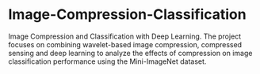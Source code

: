 # Image-Compression-Classification
Image Compression and Classification with Deep Learning. The project focuses on combining wavelet-based image compression, compressed sensing and deep learning to analyze the effects of compression on image classification performance using the Mini-ImageNet dataset.
